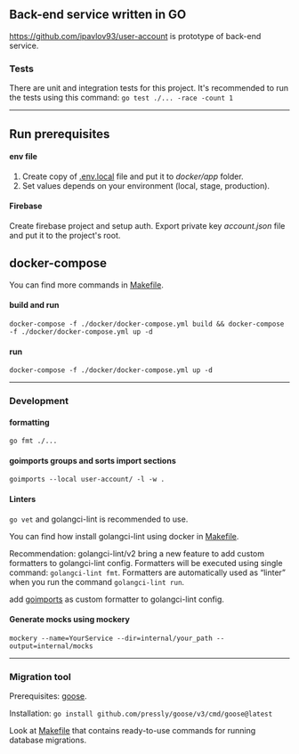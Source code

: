 ## Back-end service written in GO

https://github.com/ipavlov93/user-account is prototype of back-end service.

### Tests

There are unit and integration tests for this project.
It's recommended to run the tests using this command:
`go test ./... -race -count 1`

---

## Run prerequisites

#### env file

[//]: # (_.env.example_)
1. Create copy of [.env.local](.env.local) file and put it to _docker/app_ folder.
2. Set values depends on your environment (local, stage, production).

#### Firebase
Create firebase project and setup auth. Export private key _account.json_ file and put it to the project's root.

## docker-compose

You can find more commands in [Makefile](Makefile).

#### build and run
`
docker-compose -f ./docker/docker-compose.yml build && docker-compose -f ./docker/docker-compose.yml up -d
`

#### run
`
docker-compose -f ./docker/docker-compose.yml up -d
`

---

### Development

#### formatting

`go fmt ./...`

#### goimports groups and sorts import sections

`goimports --local user-account/ -l -w .`

#### Linters

`go vet` and golangci-lint is recommended to use.

You can find how install golangci-lint using docker in [Makefile](Makefile).

Recommendation:
golangci-lint/v2 bring a new feature to add custom formatters to golangci-lint config.
Formatters will be executed using single command: 
`golangci-lint fmt`.
Formatters are automatically used as “linter” when you run the command `golangci-lint run`.

add [goimports](#goimports-groups-and-sorts-import-sections) as custom formatter to golangci-lint config.

#### Generate mocks using mockery

`mockery --name=YourService --dir=internal/your_path --output=internal/mocks`

---

### Migration tool

Prerequisites: [goose](https://github.com/pressly/goose).

Installation:
`
go install github.com/pressly/goose/v3/cmd/goose@latest
`

Look at [Makefile](./cmd/migrator/Makefile) that contains ready-to-use commands for running database migrations.
